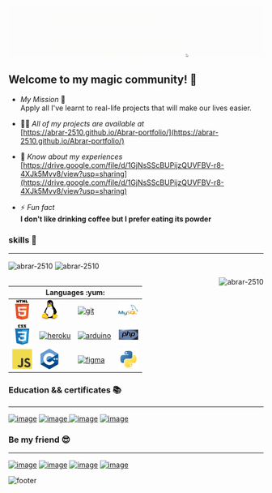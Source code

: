 
<p align="center">
    <img  src="https://github.com/Abrar-2510/Abrar_profile/blob/main/ice_video_20211111-235146.gif">
</p>



## Welcome to my magic community! :hugs:


- *My Mission* :lying_face: <br>
Apply all I've learnt to real-life projects that will make our lives easier.

- 👨‍💻 *All of my projects are available at* <br> [https://abrar-2510.github.io/Abrar-portfolio/](https://abrar-2510.github.io/Abrar-portfolio/)


- 📄 *Know about my experiences* <br>[https://drive.google.com/file/d/1GjNsSScBUPijzQUVFBV-r8-4XJk5Mvv8/view?usp=sharing](https://drive.google.com/file/d/1GjNsSScBUPijzQUVFBV-r8-4XJk5Mvv8/view?usp=sharing)

- ⚡ *Fun fact* <br> **I don't like drinking coffee but I prefer eating its powder**

### skills :star_struck:
-------
<p><img width="350px"; align="center" src="https://github-readme-stats.vercel.app/api/top-langs?username=abrar-2510&show_icons=true&theme=radical&layout=compact" alt="abrar-2510"/>     <img  width="420px"; align="center" src="https://github-readme-stats.vercel.app/api?username=abrar-2510&show_icons=true&theme=radical" alt="abrar-2510" /></p> 
<img  align="right" src="https://github-readme-streak-stats.herokuapp.com/?user=abrar-2510&theme=radical" alt="abrar-2510" /><table>
<thead>
<tr>
<th colspan="4"> Languages :yum:</th>
</tr>
</thead>
<tbody>
<tr>
<td><a href="https://www.w3.org/html/" target="_blank" rel="noreferrer"> <img src="https://raw.githubusercontent.com/devicons/devicon/master/icons/html5/html5-original-wordmark.svg" alt="html5" width="40" height="40"/> </a> 

</td>
<td><a href="https://www.linux.org/" target="_blank" rel="noreferrer"> <img src="https://raw.githubusercontent.com/devicons/devicon/master/icons/linux/linux-original.svg" alt="linux" width="40" height="40"/> </a>  </td>

<td><a href="https://git-scm.com/" target="_blank" rel="noreferrer"> <img src="https://www.vectorlogo.zone/logos/git-scm/git-scm-icon.svg" alt="git" width="40" height="40"/> </a> </td>


<td><a href="https://www.mysql.com/" target="_blank" rel="noreferrer"><img src="https://raw.githubusercontent.com/devicons/devicon/master/icons/mysql/mysql-original-wordmark.svg" alt="mysql" width="40" height="40"/> </a> </td>


</tr>
<tr>
<td>
 <a href="https://www.w3schools.com/css/" target="_blank" rel="noreferrer"> 
 <img src="https://raw.githubusercontent.com/devicons/devicon/master/icons/css3/css3-original-wordmark.svg" alt="css3" width="40" height="40"/> </a>
 </td>
<td><a href="https://heroku.com" target="_blank" rel="noreferrer"> <img src="https://www.vectorlogo.zone/logos/heroku/heroku-icon.svg" alt="heroku" width="40" height="40"/> </a> </td>
<td>
 <a href="https://www.arduino.cc/" target="_blank" rel="noreferrer"> <img src="https://cdn.worldvectorlogo.com/logos/arduino-1.svg" alt="arduino" width="40" height="40"/> </a>
</td>

<td><a href="https://www.php.net" target="_blank" rel="noreferrer"> <img src="https://raw.githubusercontent.com/devicons/devicon/master/icons/php/php-original.svg" alt="php" width="40" height="40"/> 
</a> 
</td>
</tr>
<tr>
<td><a href="https://developer.mozilla.org/en-US/docs/Web/JavaScript" target="_blank" rel="noreferrer"> <img src="https://raw.githubusercontent.com/devicons/devicon/master/icons/javascript/javascript-original.svg" alt="javascript" width="40" height="40"/> </a> </td>
<td> <a href="https://www.w3schools.com/cpp/" target="_blank" rel="noreferrer"> 
 <img src="https://raw.githubusercontent.com/devicons/devicon/master/icons/cplusplus/cplusplus-original.svg" alt="cplusplus" width="40" height="40"/> 
 </a> </td>
<td> <a href="https://www.figma.com/" target="_blank" rel="noreferrer"> <img src="https://www.vectorlogo.zone/logos/figma/figma-icon.svg" alt="figma" width="40" height="40"/> </a> </td>

<td><a href="https://www.python.org" target="_blank" rel="noreferrer"> <img src="https://raw.githubusercontent.com/devicons/devicon/master/icons/python/python-original.svg" alt="python" width="40" height="40" / > </a></td></tr>

</tbody>
</table >


### Education && certificates :books:
---
[![image](https://img.shields.io/badge/freecodecamp-27273D?style=for-the-badge&logo=freecodecamp&logoColor=white)](https://img.shields.io/badge/Datacamp-05192D?style=for-the-badge&logo=datacamp&logoColor=65FF8F) [![image](https://img.shields.io/badge/Datacamp-05192D?style=for-the-badge&logo=datacamp&logoColor=65FF8F) ](https://img.shields.io/badge/Datacamp-05192D?style=for-the-badge&logo=datacamp&logoColor=65FF8F)[![image](	https://img.shields.io/badge/Udemy-EC5252?style=for-the-badge&logo=Udemy&logoColor=white)](https://img.shields.io/badge/Datacamp-05192D?style=for-the-badge&logo=datacamp&logoColor=65FF8F)  [![image](https://img.shields.io/badge/Udacity-grey?style=for-the-badge&logo=udacity&logoColor=#5FCFEE)](https://img.shields.io/badge/Datacamp-05192D?style=for-the-badge&logo=datacamp&logoColor=65FF8F) 

### Be my friend :sunglasses:
---
[![image](https://img.shields.io/badge/LinkedIn-0077B5?style=for-the-badge&logo=linkedin&logoColor=white)](https://img.shields.io/badge/Datacamp-05192D?style=for-the-badge&logo=datacamp&logoColor=65FF8F) [![image](https://img.shields.io/badge/Twitter-1DA1F2?style=for-the-badge&logo=twitter&logoColor=white)](https://img.shields.io/badge/Datacamp-05192D?style=for-the-badge&logo=datacamp&logoColor=65FF8F) [![image](https://img.shields.io/badge/Instagram-E4405F?style=for-the-badge&logo=instagram&logoColor=white)](https://img.shields.io/badge/Datacamp-05192D?style=for-the-badge&logo=datacamp&logoColor=65FF8F) [![image](https://img.shields.io/badge/Facebook-1877F2?style=for-the-badge&logo=facebook&logoColor=white)](https://img.shields.io/badge/Datacamp-05192D?style=for-the-badge&logo=datacamp&logoColor=65FF8F)

![footer](https://capsule-render.vercel.app/api?type=wave&color=gradient&height=150&section=footer)
